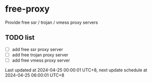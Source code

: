 
# free-proxy
Provide free ssr / trojan / vmess proxy servers


## TODO list
- [ ] add free ssr proxy server
- [ ] add free trojan proxy server
- [ ] add free vmess proxy server

Last updated at 2024-04-25 00:00:01 UTC+8, next update schedule at 2024-04-25 06:00:01 UTC+8

